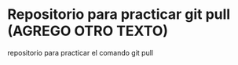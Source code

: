 # Repositorio para practicar git pull (AGREGO OTRO TEXTO)
repositorio para practicar el comando git pull
